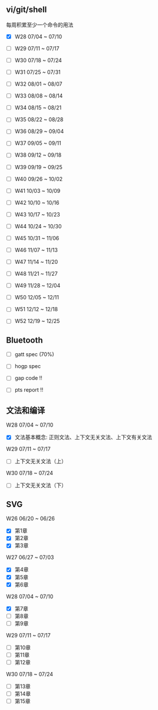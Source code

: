 
## vi/git/shell

每周积累至少一个命令的用法
- [x] W28 07/04 ~ 07/10 
- [ ] W29 07/11 ~ 07/17
- [ ] W30 07/18 ~ 07/24
- [ ] W31 07/25 ~ 07/31
- [ ] W32 08/01 ~ 08/07
- [ ] W33 08/08 ~ 08/14
- [ ] W34 08/15 ~ 08/21
- [ ] W35 08/22 ~ 08/28
- [ ] W36 08/29 ~ 09/04
- [ ] W37 09/05 ~ 09/11
- [ ] W38 09/12 ~ 09/18
- [ ] W39 09/19 ~ 09/25
- [ ] W40 09/26 ~ 10/02
- [ ] W41 10/03 ~ 10/09
- [ ] W42 10/10 ~ 10/16
- [ ] W43 10/17 ~ 10/23
- [ ] W44 10/24 ~ 10/30
- [ ] W45 10/31 ~ 11/06
- [ ] W46 11/07 ~ 11/13
- [ ] W47 11/14 ~ 11/20
- [ ] W48 11/21 ~ 11/27
- [ ] W49 11/28 ~ 12/04
- [ ] W50 12/05 ~ 12/11
- [ ] W51 12/12 ~ 12/18
- [ ] W52 12/19 ~ 12/25


## Bluetooth

- [ ] gatt spec (70%)
- [ ] hogp spec
- [ ] gap code :bangbang:
- [ ] pts report :bangbang:


## 文法和编译

W28 07/04 ~ 07/10
- [x] 文法基本概念: 正则文法、上下文无关文法、上下文有关文法

W29 07/11 ~ 07/17
- [ ] 上下文无关文法（上）

W30 07/18 ~ 07/24
- [ ] 上下文无关文法（下）


## SVG

W26 06/20 ~ 06/26
- [x] 第1章
- [x] 第2章
- [x] 第3章

W27 06/27 ~ 07/03
- [x] 第4章
- [x] 第5章
- [x] 第6章

W28 07/04 ~ 07/10
- [x] 第7章
- [ ] 第8章
- [ ] 第9章

W29 07/11 ~ 07/17
- [ ] 第10章
- [ ] 第11章
- [ ] 第12章

W30 07/18 ~ 07/24
- [ ] 第13章
- [ ] 第14章
- [ ] 第15章
